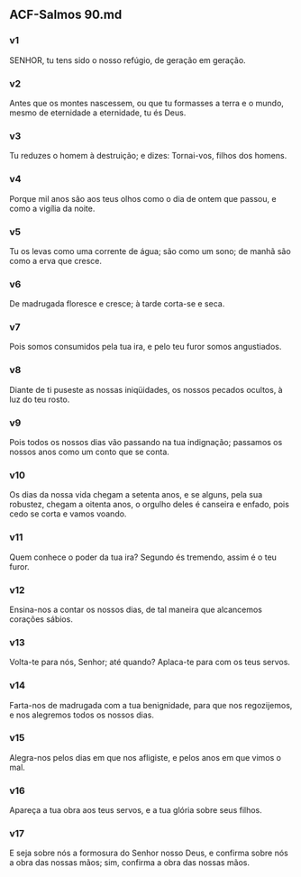 ## ACF-Salmos 90.md
### v1
 SENHOR, tu tens sido o nosso refúgio, de geração em geração.
### v2
 Antes que os montes nascessem, ou que tu formasses a terra e o mundo, mesmo de eternidade a eternidade, tu és Deus.
### v3
 Tu reduzes o homem à destruição; e dizes: Tornai-vos, filhos dos homens.
### v4
 Porque mil anos são aos teus olhos como o dia de ontem que passou, e como a vigília da noite.
### v5
 Tu os levas como uma corrente de água; são como um sono; de manhã são como a erva que cresce.
### v6
 De madrugada floresce e cresce; à tarde corta-se e seca.
### v7
 Pois somos consumidos pela tua ira, e pelo teu furor somos angustiados.
### v8
 Diante de ti puseste as nossas iniqüidades, os nossos pecados ocultos, à luz do teu rosto.
### v9
 Pois todos os nossos dias vão passando na tua indignação; passamos os nossos anos como um conto que se conta.
### v10
 Os dias da nossa vida chegam a setenta anos, e se alguns, pela sua robustez, chegam a oitenta anos, o orgulho deles é canseira e enfado, pois cedo se corta e vamos voando.
### v11
 Quem conhece o poder da tua ira? Segundo és tremendo, assim é o teu furor.
### v12
 Ensina-nos a contar os nossos dias, de tal maneira que alcancemos corações sábios.
### v13
 Volta-te para nós, Senhor; até quando? Aplaca-te para com os teus servos.
### v14
 Farta-nos de madrugada com a tua benignidade, para que nos regozijemos, e nos alegremos todos os nossos dias.
### v15
 Alegra-nos pelos dias em que nos afligiste, e pelos anos em que vimos o mal.
### v16
 Apareça a tua obra aos teus servos, e a tua glória sobre seus filhos.
### v17
 E seja sobre nós a formosura do Senhor nosso Deus, e confirma sobre nós a obra das nossas mãos; sim, confirma a obra das nossas mãos.
